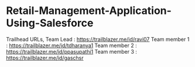 # Retail-Management-Application-Using-Salesforce

Trailhead URLs,
Team Lead : https://trailblazer.me/id/ravi07
Team member 1 : https://trailblazer.me/id/tdharanya1 
Team member 2 : https://trailblazer.me/id/ppasupathi1 
Team member 3 : https://trailblazer.me/id/gaschsr
